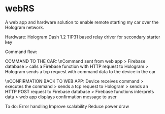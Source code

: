 # webRS
A web app and hardware solution to enable remote starting my car over the Hologram network. 

Hardware: 
Hologram Dash 1.2
TIP31 based relay driver for secondary starter key

Command flow:

COMMAND TO THE CAR:
\nCommand sent from web app > Firebase database > calls a Firebase function with HTTP request to Hologram > 
Hologram sends a tcp request with command data to the device in the car

\nCONFIRMATION BACK TO WEB APP:
Device receives command > executes the command > sends a tcp request to Hologram > sends an HTTP POST request to Firebase database > Firebase functions interprets data > web app displays confirmation message to user

To do:
Error handling
Improve scalability
Reduce power draw

